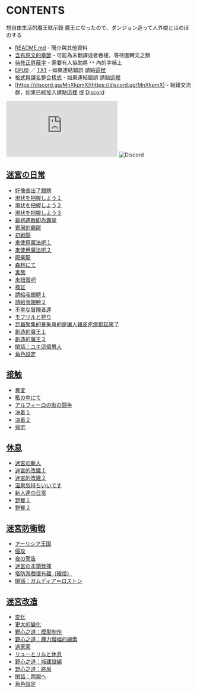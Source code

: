 # CONTENTS

想自由生活的魔王默示錄
魔王になったので、ダンジョン造って人外娘とほのぼのする


- [README.md](README.md) - 簡介與其他資料
- [含有原文的章節](ja.md) - 可能為未翻譯或者吞樓，等待圖轉文之類
- [待修正屏蔽字](%E5%BE%85%E4%BF%AE%E6%AD%A3%E5%B1%8F%E8%94%BD%E5%AD%97.md) - 需要有人協助將 `**` 內的字補上
- [EPUB](https://gitlab.com/demonovel/epub-txt/blob/master/syosetu_out/%E6%83%B3%E8%87%AA%E7%94%B1%E7%94%9F%E6%B4%BB%E7%9A%84%E9%AD%94%E7%8E%8B%E9%BB%98%E7%A4%BA%E9%8C%84.epub) ／ [TXT](https://gitlab.com/demonovel/epub-txt/blob/master/syosetu_out/out/%E6%83%B3%E8%87%AA%E7%94%B1%E7%94%9F%E6%B4%BB%E7%9A%84%E9%AD%94%E7%8E%8B%E9%BB%98%E7%A4%BA%E9%8C%84.out.txt) - 如果連結錯誤 請點[這裡](https://gitlab.com/demonovel/epub-txt/tree/master)
- [格式與譯名整合樣式](https://github.com/bluelovers/node-novel/blob/master/lib/locales/%E6%83%B3%E8%87%AA%E7%94%B1%E7%94%9F%E6%B4%BB%E7%9A%84%E9%AD%94%E7%8E%8B%E9%BB%98%E7%A4%BA%E9%8C%84.ts) - 如果連結錯誤 請點[這裡](https://github.com/bluelovers/node-novel/tree/master/lib/locales)
- [https://discord.gg/MnXkpmX](https://discord.gg/MnXkpmX) - 報錯交流群，如果已經加入請點[這裡](https://discordapp.com/channels/467794087769014273/467794088285175809) 或 [Discord](https://discordapp.com/channels/@me)


![導航目錄](https://chart.apis.google.com/chart?cht=qr&chs=150x150&chl=https://gitee.com/bluelovers/novel/blob/master/syosetu_out/想自由生活的魔王默示錄/導航目錄.md)  ![Discord](https://chart.apis.google.com/chart?cht=qr&chs=150x150&chl=https://discord.gg/MnXkpmX)




## [迷宮の日常](00000_%E8%BF%B7%E5%AE%AE%E3%81%AE%E6%97%A5%E5%B8%B8)

- [好像長出了翅膀](00000_%E8%BF%B7%E5%AE%AE%E3%81%AE%E6%97%A5%E5%B8%B8/00010_%E5%A5%BD%E5%83%8F%E9%95%B7%E5%87%BA%E4%BA%86%E7%BF%85%E8%86%80.txt)
- [現状を把握しよう１](00000_%E8%BF%B7%E5%AE%AE%E3%81%AE%E6%97%A5%E5%B8%B8/00020_%E7%8F%BE%E7%8A%B6%E3%82%92%E6%8A%8A%E6%8F%A1%E3%81%97%E3%82%88%E3%81%86%EF%BC%91.txt)
- [現状を把握しよう２](00000_%E8%BF%B7%E5%AE%AE%E3%81%AE%E6%97%A5%E5%B8%B8/00030_%E7%8F%BE%E7%8A%B6%E3%82%92%E6%8A%8A%E6%8F%A1%E3%81%97%E3%82%88%E3%81%86%EF%BC%92.txt)
- [現状を把握しよう３](00000_%E8%BF%B7%E5%AE%AE%E3%81%AE%E6%97%A5%E5%B8%B8/00040_%E7%8F%BE%E7%8A%B6%E3%82%92%E6%8A%8A%E6%8F%A1%E3%81%97%E3%82%88%E3%81%86%EF%BC%93.txt)
- [最初遇敵即為霸龍](00000_%E8%BF%B7%E5%AE%AE%E3%81%AE%E6%97%A5%E5%B8%B8/00050_%E6%9C%80%E5%88%9D%E9%81%87%E6%95%B5%E5%8D%B3%E7%82%BA%E9%9C%B8%E9%BE%8D.txt)
- [寄居的霸龍](00000_%E8%BF%B7%E5%AE%AE%E3%81%AE%E6%97%A5%E5%B8%B8/00060_%E5%AF%84%E5%B1%85%E7%9A%84%E9%9C%B8%E9%BE%8D.txt)
- [初戦闘](00000_%E8%BF%B7%E5%AE%AE%E3%81%AE%E6%97%A5%E5%B8%B8/00070_%E5%88%9D%E6%88%A6%E9%97%98.txt)
- [來使用魔法吧１](00000_%E8%BF%B7%E5%AE%AE%E3%81%AE%E6%97%A5%E5%B8%B8/00080_%E4%BE%86%E4%BD%BF%E7%94%A8%E9%AD%94%E6%B3%95%E5%90%A7%EF%BC%91.txt)
- [來使用魔法吧２](00000_%E8%BF%B7%E5%AE%AE%E3%81%AE%E6%97%A5%E5%B8%B8/00090_%E4%BE%86%E4%BD%BF%E7%94%A8%E9%AD%94%E6%B3%95%E5%90%A7%EF%BC%92.txt)
- [廢柴龍](00000_%E8%BF%B7%E5%AE%AE%E3%81%AE%E6%97%A5%E5%B8%B8/00100_%E5%BB%A2%E6%9F%B4%E9%BE%8D.txt)
- [森林にて](00000_%E8%BF%B7%E5%AE%AE%E3%81%AE%E6%97%A5%E5%B8%B8/00110_%E6%A3%AE%E6%9E%97%E3%81%AB%E3%81%A6.txt)
- [実態](00000_%E8%BF%B7%E5%AE%AE%E3%81%AE%E6%97%A5%E5%B8%B8/00120_%E5%AE%9F%E6%85%8B.txt)
- [來扭蛋吧](00000_%E8%BF%B7%E5%AE%AE%E3%81%AE%E6%97%A5%E5%B8%B8/00130_%E4%BE%86%E6%89%AD%E8%9B%8B%E5%90%A7.txt)
- [検証](00000_%E8%BF%B7%E5%AE%AE%E3%81%AE%E6%97%A5%E5%B8%B8/00140_%E6%A4%9C%E8%A8%BC.txt)
- [請給我翅膀１](00000_%E8%BF%B7%E5%AE%AE%E3%81%AE%E6%97%A5%E5%B8%B8/00150_%E8%AB%8B%E7%B5%A6%E6%88%91%E7%BF%85%E8%86%80%EF%BC%91.txt)
- [請給我翅膀２](00000_%E8%BF%B7%E5%AE%AE%E3%81%AE%E6%97%A5%E5%B8%B8/00160_%E8%AB%8B%E7%B5%A6%E6%88%91%E7%BF%85%E8%86%80%EF%BC%92.txt)
- [不幸な冒険者達](00000_%E8%BF%B7%E5%AE%AE%E3%81%AE%E6%97%A5%E5%B8%B8/00170_%E4%B8%8D%E5%B9%B8%E3%81%AA%E5%86%92%E9%99%BA%E8%80%85%E9%81%94.txt)
- [モフリルと狩り](00000_%E8%BF%B7%E5%AE%AE%E3%81%AE%E6%97%A5%E5%B8%B8/00180_%E3%83%A2%E3%83%95%E3%83%AA%E3%83%AB%E3%81%A8%E7%8B%A9%E3%82%8A.txt)
- [昆蟲聚集的景象真的是讓人雞皮疙瘩都起來了](00000_%E8%BF%B7%E5%AE%AE%E3%81%AE%E6%97%A5%E5%B8%B8/00190_%E6%98%86%E8%9F%B2%E8%81%9A%E9%9B%86%E7%9A%84%E6%99%AF%E8%B1%A1%E7%9C%9F%E7%9A%84%E6%98%AF%E8%AE%93%E4%BA%BA%E9%9B%9E%E7%9A%AE%E7%96%99%E7%98%A9%E9%83%BD%E8%B5%B7%E4%BE%86%E4%BA%86.txt)
- [創造的魔王１](00000_%E8%BF%B7%E5%AE%AE%E3%81%AE%E6%97%A5%E5%B8%B8/00200_%E5%89%B5%E9%80%A0%E7%9A%84%E9%AD%94%E7%8E%8B%EF%BC%91.txt)
- [創造的魔王２](00000_%E8%BF%B7%E5%AE%AE%E3%81%AE%E6%97%A5%E5%B8%B8/00210_%E5%89%B5%E9%80%A0%E7%9A%84%E9%AD%94%E7%8E%8B%EF%BC%92.txt)
- [閑話：ユキ這個男人](00000_%E8%BF%B7%E5%AE%AE%E3%81%AE%E6%97%A5%E5%B8%B8/00220_%E9%96%91%E8%A9%B1%EF%BC%9A%E3%83%A6%E3%82%AD%E9%80%99%E5%80%8B%E7%94%B7%E4%BA%BA.txt)
- [角色設定](00000_%E8%BF%B7%E5%AE%AE%E3%81%AE%E6%97%A5%E5%B8%B8/00230_%E8%A7%92%E8%89%B2%E8%A8%AD%E5%AE%9A.txt)


## [接触](00010_%E6%8E%A5%E8%A7%A6)

- [異変](00010_%E6%8E%A5%E8%A7%A6/00010_%E7%95%B0%E5%A4%89.txt)
- [檻の中にて](00010_%E6%8E%A5%E8%A7%A6/00020_%E6%AA%BB%E3%81%AE%E4%B8%AD%E3%81%AB%E3%81%A6.txt)
- [アルフィーロの街の闘争](00010_%E6%8E%A5%E8%A7%A6/00030_%E3%82%A2%E3%83%AB%E3%83%95%E3%82%A3%E3%83%BC%E3%83%AD%E3%81%AE%E8%A1%97%E3%81%AE%E9%97%98%E4%BA%89.txt)
- [決着１](00010_%E6%8E%A5%E8%A7%A6/00040_%E6%B1%BA%E7%9D%80%EF%BC%91.txt)
- [決着２](00010_%E6%8E%A5%E8%A7%A6/00050_%E6%B1%BA%E7%9D%80%EF%BC%92.txt)
- [帰宅](00010_%E6%8E%A5%E8%A7%A6/00060_%E5%B8%B0%E5%AE%85.txt)


## [休息](00020_%E4%BC%91%E6%81%AF)

- [迷宮の新人](00020_%E4%BC%91%E6%81%AF/00010_%E8%BF%B7%E5%AE%AE%E3%81%AE%E6%96%B0%E4%BA%BA.txt)
- [迷宮的改建１](00020_%E4%BC%91%E6%81%AF/00020_%E8%BF%B7%E5%AE%AE%E7%9A%84%E6%94%B9%E5%BB%BA%EF%BC%91.txt)
- [迷宮的改建２](00020_%E4%BC%91%E6%81%AF/00030_%E8%BF%B7%E5%AE%AE%E7%9A%84%E6%94%B9%E5%BB%BA%EF%BC%92.txt)
- [温泉気持ちいいです](00020_%E4%BC%91%E6%81%AF/00040_%E6%B8%A9%E6%B3%89%E6%B0%97%E6%8C%81%E3%81%A1%E3%81%84%E3%81%84%E3%81%A7%E3%81%99.txt)
- [新人達の日常](00020_%E4%BC%91%E6%81%AF/00050_%E6%96%B0%E4%BA%BA%E9%81%94%E3%81%AE%E6%97%A5%E5%B8%B8.txt)
- [野餐１](00020_%E4%BC%91%E6%81%AF/00060_%E9%87%8E%E9%A4%90%EF%BC%91.txt)
- [野餐２](00020_%E4%BC%91%E6%81%AF/00070_%E9%87%8E%E9%A4%90%EF%BC%92.txt)


## [迷宮防衛戦](00030_%E8%BF%B7%E5%AE%AE%E9%98%B2%E8%A1%9B%E6%88%A6)

- [アーリシア王国](00030_%E8%BF%B7%E5%AE%AE%E9%98%B2%E8%A1%9B%E6%88%A6/00010_%E3%82%A2%E3%83%BC%E3%83%AA%E3%82%B7%E3%82%A2%E7%8E%8B%E5%9B%BD.txt)
- [侵攻](00030_%E8%BF%B7%E5%AE%AE%E9%98%B2%E8%A1%9B%E6%88%A6/00020_%E4%BE%B5%E6%94%BB.txt)
- [夜の警告](00030_%E8%BF%B7%E5%AE%AE%E9%98%B2%E8%A1%9B%E6%88%A6/00030_%E5%A4%9C%E3%81%AE%E8%AD%A6%E5%91%8A.txt)
- [迷宮の本領発揮](00030_%E8%BF%B7%E5%AE%AE%E9%98%B2%E8%A1%9B%E6%88%A6/00040_%E8%BF%B7%E5%AE%AE%E3%81%AE%E6%9C%AC%E9%A0%98%E7%99%BA%E6%8F%AE.txt)
- [塔防游戲很有趣（確信）](00030_%E8%BF%B7%E5%AE%AE%E9%98%B2%E8%A1%9B%E6%88%A6/00050_%E5%A1%94%E9%98%B2%E6%B8%B8%E6%88%B2%E5%BE%88%E6%9C%89%E8%B6%A3%EF%BC%88%E7%A2%BA%E4%BF%A1%EF%BC%89.txt)
- [閑話：ガムディア＝ロストン](00030_%E8%BF%B7%E5%AE%AE%E9%98%B2%E8%A1%9B%E6%88%A6/00060_%E9%96%91%E8%A9%B1%EF%BC%9A%E3%82%AC%E3%83%A0%E3%83%87%E3%82%A3%E3%82%A2%EF%BC%9D%E3%83%AD%E3%82%B9%E3%83%88%E3%83%B3.txt)


## [迷宮改造](00040_%E8%BF%B7%E5%AE%AE%E6%94%B9%E9%80%A0)

- [変化](00040_%E8%BF%B7%E5%AE%AE%E6%94%B9%E9%80%A0/00010_%E5%A4%89%E5%8C%96.txt)
- [更大的變化](00040_%E8%BF%B7%E5%AE%AE%E6%94%B9%E9%80%A0/00020_%E6%9B%B4%E5%A4%A7%E7%9A%84%E8%AE%8A%E5%8C%96.txt)
- [野心之道：模型制作](00040_%E8%BF%B7%E5%AE%AE%E6%94%B9%E9%80%A0/00030_%E9%87%8E%E5%BF%83%E4%B9%8B%E9%81%93%EF%BC%9A%E6%A8%A1%E5%9E%8B%E5%88%B6%E4%BD%9C.txt)
- [野心之道：魔力增幅的線索](00040_%E8%BF%B7%E5%AE%AE%E6%94%B9%E9%80%A0/00040_%E9%87%8E%E5%BF%83%E4%B9%8B%E9%81%93%EF%BC%9A%E9%AD%94%E5%8A%9B%E5%A2%9E%E5%B9%85%E7%9A%84%E7%B7%9A%E7%B4%A2.txt)
- [過家家](00040_%E8%BF%B7%E5%AE%AE%E6%94%B9%E9%80%A0/00050_%E9%81%8E%E5%AE%B6%E5%AE%B6.txt)
- [リューとリルと休息](00040_%E8%BF%B7%E5%AE%AE%E6%94%B9%E9%80%A0/00060_%E3%83%AA%E3%83%A5%E3%83%BC%E3%81%A8%E3%83%AA%E3%83%AB%E3%81%A8%E4%BC%91%E6%81%AF.txt)
- [野心之道：城建設編](00040_%E8%BF%B7%E5%AE%AE%E6%94%B9%E9%80%A0/00070_%E9%87%8E%E5%BF%83%E4%B9%8B%E9%81%93%EF%BC%9A%E5%9F%8E%E5%BB%BA%E8%A8%AD%E7%B7%A8.txt)
- [野心之道：終局](00040_%E8%BF%B7%E5%AE%AE%E6%94%B9%E9%80%A0/00080_%E9%87%8E%E5%BF%83%E4%B9%8B%E9%81%93%EF%BC%9A%E7%B5%82%E5%B1%80.txt)
- [閑話：両親へ](00040_%E8%BF%B7%E5%AE%AE%E6%94%B9%E9%80%A0/00090_%E9%96%91%E8%A9%B1%EF%BC%9A%E4%B8%A1%E8%A6%AA%E3%81%B8.txt)
- [角色設定](00040_%E8%BF%B7%E5%AE%AE%E6%94%B9%E9%80%A0/00100_%E8%A7%92%E8%89%B2%E8%A8%AD%E5%AE%9A.txt)

